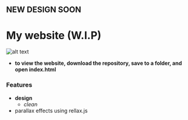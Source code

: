 NEW DESIGN SOON
---
# My website (W.I.P)
![alt text](https://media.giphy.com/media/2cdY3nCKm3HdYpi4G3/giphy.gif)
- **to view the website, download the repository, save to a folder, and open index.html**
### Features
- **design**
    - *clean*
- parallax effects using rellax.js


